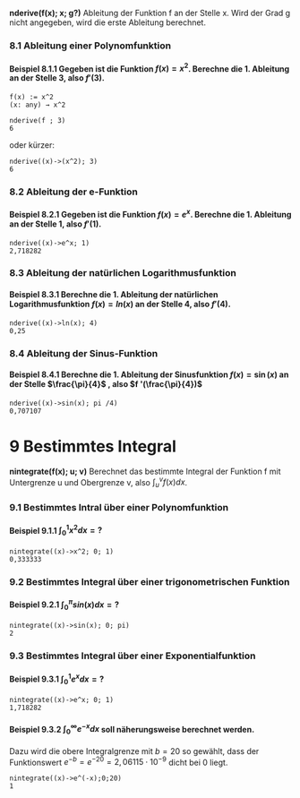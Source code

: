 __nderive(f(x); x; g?)__ Ableitung der Funktion f an der Stelle x. Wird der Grad g nicht angegeben, wird die erste Ableitung berechnet.

### 8.1 Ableitung einer Polynomfunktion
#### Beispiel 8.1.1	Gegeben ist die Funktion $f(x) = x^2$. Berechne die 1. Ableitung an der Stelle 3, also $f '(3)$.
```arithmico
f(x) := x^2
(x: any) → x^2
``` 
```arithmico
nderive(f ; 3)
6
``` 
oder kürzer:

```arithmico
nderive((x)->(x^2); 3)
6
``` 

### 8.2 Ableitung der e-Funktion
#### Beispiel 8.2.1	Gegeben ist die Funktion $f(x) = e^x$. Berechne die 1. Ableitung an der Stelle 1, also $f '(1)$.
```arithmico
nderive((x)->e^x; 1)
2,718282
``` 
### 8.3 Ableitung der natürlichen Logarithmusfunktion
#### Beispiel 8.3.1	Berechne die 1. Ableitung der natürlichen Logarithmusfunktion $f(x) = ln(x)$ an der Stelle 4, also $f '(4)$.
```arithmico
nderive((x)->ln(x); 4)
0,25
``` 
### 8.4 Ableitung der Sinus-Funktion
#### Beispiel 8.4.1	Berechne die 1. Ableitung der Sinusfunktion $f(x) = \sin(x)$ an der Stelle $\frac{\pi}{4}$ , also $f '(\frac{\pi}{4})$
```arithmico
nderive((x)->sin(x); pi /4)
0,707107
``` 
# 9 Bestimmtes Integral
__nintegrate(f(x); u; v)__	Berechnet das bestimmte Integral der Funktion f mit Untergrenze u und Obergrenze v, also $\int_u^v f(x) dx$.
### 9.1 Bestimmtes Intral über einer Polynomfunktion
#### Beispiel 9.1.1	$\int_0^1 x^2 dx = ?$
```arithmico
nintegrate((x)->x^2; 0; 1)
0,333333
``` 
### 9.2 Bestimmtes Integral über einer trigonometrischen Funktion
#### Beispiel 9.2.1	$\int_0^\pi sin(x) dx =?$
```arithmico
nintegrate((x)->sin(x); 0; pi)
2
``` 
### 9.3 Bestimmtes Integral über einer Exponentialfunktion
#### Beispiel 9.3.1	$\int_0^1 e^x dx =?$
```arithmico
nintegrate((x)->e^x; 0; 1)
1,718282
``` 
#### Beispiel 9.3.2	$\int_0^\infty e^{-x} dx$ soll näherungsweise berechnet werden.  
Dazu wird die obere Integralgrenze mit $b = 20$ so gewählt, dass 
der Funktionswert $e^{-b} = e^{-20} = 2,06115 \cdot 10^{-9}$ dicht bei 0 liegt. 
```arithmico
nintegrate((x)->e^(-x);0;20)
1 
``` 
